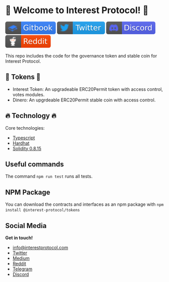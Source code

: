 # :seedling: Welcome to Interest Protocol! :seedling:

[![docs](./assets/gitbook_2.svg)](https://docs.interestprotocol.com/)
[![twitter](./assets/twitter.svg)](https://twitter.com/interest_dinero)
[![discord](./assets/discord.svg)](https://discord.gg/PJEkqM4Crk)
[![reddit](./assets/reddit.svg)](https://www.reddit.com/user/InterestProtocol)

This repo includes the code for the governance token and stable coin for Interest Protocol.

## :money_with_wings: Tokens :money_with_wings:

- Interest Token: An upgradeable ERC20Permit token with access control, votes modules.
- Dinero: An upgrdeable ERC20Permit stable coin with access control.

## :fire: Technology :fire:

Core technologies:

- [Typescript](https://www.typescriptlang.org/)
- [Hardhat](https://hardhat.org/)
- [Solidity 0.8.15](https://docs.soliditylang.org/)

## Useful commands

The command `npm run test` runs all tests.

## NPM Package

You can download the contracts and interfaces as an npm package with `npm install @interest-protocol/tokens`

## Social Media

**Get in touch!**

- info@interestprotocol.com
- [Twitter](https://twitter.com/interest_dinero)
- [Medium](https://medium.com/@interestprotocol)
- [Reddit](https://www.reddit.com/user/InterestProtocol)
- [Telegram](https://t.me/interestprotocol)
- [Discord](https://discord.gg/PJEkqM4Crk)
